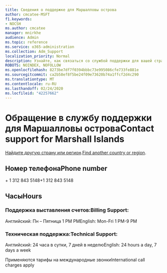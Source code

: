 ```yaml
---
title: Сведения о поддержке для Маршалловы острова
author: cmcatee-MSFT
f1.keywords:
- NOCSH
ms.author: cmcatee
manager: mnirkhe
audience: Admin
ms.topic: reference
ms.service: o365-administration
ms.collection: Adm_Support
localization_priority: Normal
description: Узнайте, как связаться со службой поддержки для вашей страны или региона.
ROBOTS: NOINDEX, NOFOLLOW
ms.openlocfilehash: 8273be7df7f0394bbbc73e995086cfe733fe881e
ms.sourcegitcommit: ca2b58ef8f5be24f09e73620b74a1ffcf2d4c290
ms.translationtype: MT
ms.contentlocale: ru-RU
ms.lasthandoff: 02/24/2020
ms.locfileid: "42257662"
---
```

# <a name="contact-support-for-marshall-islands"></a><span data-ttu-id="74d79-103">Обращение в службу поддержки для Маршалловы острова</span><span class="sxs-lookup"><span data-stu-id="74d79-103">Contact support for Marshall Islands</span></span>

<span data-ttu-id="74d79-104">[Найдите другую страну или регион](../contact-support-for-business-products.md).</span><span class="sxs-lookup"><span data-stu-id="74d79-104">[Find another country or region](../contact-support-for-business-products.md).</span></span>

## <a name="phone-number"></a><span data-ttu-id="74d79-105">Номер телефона</span><span class="sxs-lookup"><span data-stu-id="74d79-105">Phone number</span></span>
<span data-ttu-id="74d79-106">+ 1 312 843 5148</span><span class="sxs-lookup"><span data-stu-id="74d79-106">+1 312 843 5148</span></span>

## <a name="hours"></a><span data-ttu-id="74d79-107">Часы</span><span class="sxs-lookup"><span data-stu-id="74d79-107">Hours</span></span>
### <a name="billing-support"></a><span data-ttu-id="74d79-108">Поддержка выставления счетов:</span><span class="sxs-lookup"><span data-stu-id="74d79-108">Billing Support:</span></span>

<span data-ttu-id="74d79-109">Английский: Пн – Пятница 1 PM PM</span><span class="sxs-lookup"><span data-stu-id="74d79-109">English: Mon-Fri 1 PM-9 PM</span></span>

### <a name="technical-support"></a><span data-ttu-id="74d79-110">Техническая поддержка:</span><span class="sxs-lookup"><span data-stu-id="74d79-110">Technical Support:</span></span>

<span data-ttu-id="74d79-111">Английский: 24 часа в сутки, 7 дней в неделю</span><span class="sxs-lookup"><span data-stu-id="74d79-111">English: 24 hours a day, 7 days a week</span></span>

<span data-ttu-id="74d79-112">Применяются тарифы на международные звонки</span><span class="sxs-lookup"><span data-stu-id="74d79-112">International call charges apply</span></span>